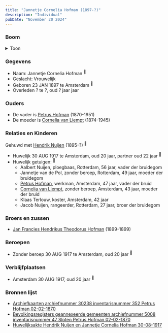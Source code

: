 ```yaml
---
title: "Jannetje Cornelia Hofman (1897-?)"
description: "Individual"
pubDate: "November 20 2024"
---
```


### Boom
<details><summary>Toon</summary>

![test](https://www.plantuml.com/plantuml/svg/ZPDFR-8m4CNl_XIZzj1JfOGG80ZH0Y9bKKKhRTihSk8fkF4VP3kBKCLthmFP5AtGbblqxF7ythp9lNNKk58AOWkkDjHG2HdDYvNHfM8JBRG1PwYo_WYL8slE479kSe77RvGRjmE9CaDZZv9rQ52xtGR9oQkveDR29m60iJOCpSkQvuL2QmS3IRaQ3Y4YUq9kuFdGof9ZnTKpEbDQcEbtITKLK0k_Wg3LxW5SJwCqJiV-qSztZeBjOT3FQBPRPjevWVqXj22TZY7iTGDuC9IMsvERjYY5M5B5bhdHrcRQi_YI21PFRn0cSGWZMLbXL7gk6cQYZKB1AVoX2XvvvRv1YXEFb8wdqJJw7rB3r8OPfKQWb6WaelcPhGVprqVFrexFiGtwMsICgzN1-DFanJT9EWUyD0Y2NWBNWg_MReT2wAr7t9DwahUtzGrI-_WMwaelL4UTaFpjDgTAeVj0Q4RoJqAT49faBnXB1FFHeYBkddZxSI9tS5SjJSqqGyKCBs1HyWyy8MbTiYk-TNoIYE1OhRU2tnklgQqk6LxASoQGA83HwuFFBkmsYIJ1-KJyvEe0ae3K1hu5SkzT-Z_s2m00)
</details>

### Gegevens
- Naam: Jannetje Cornelia Hofman <sup><a href="../s00434/" style="text-decoration:none" title="Archiefkaarten archiefnummer 30238 inventarisnummer 352 Petrus Hofman 02-02-1870">:link:</a></sup>
- Geslacht: Vrouwelijk
- Geboren 23 JAN 1897 te Amsterdam <sup><a href="../s00437/" style="text-decoration:none" title="Bevolkingsregisters geannexeerde gemeenten archiefnummer 5008 inventarisnummer 47 Sloten Petrus Hofman 02-02-1870 ">:link:</a></sup>
- Overleden ? te ?, oud ? jaar jaar 

### Ouders
- De vader is [Petrus Hofman](../i00248/) (1870-1951)
- De moeder is [Cornelia van Liempt](../i00259/) (1874-1945)

### Relaties en Kinderen

Gehuwd met [Hendrik Nuijen](../i00262/) (1895-?) <sup><a href="../s00434/" style="text-decoration:none" title="Archiefkaarten archiefnummer 30238 inventarisnummer 352 Petrus Hofman 02-02-1870">:link:</a></sup>
- Huwelijk 30 AUG 1917 te Amsterdam, oud 20 jaar, partner oud 22 jaar <sup><a href="../s00434/" style="text-decoration:none" title="Archiefkaarten archiefnummer 30238 inventarisnummer 352 Petrus Hofman 02-02-1870">:link:</a></sup>
- Huwelijk getuigen:  <sup><a href="../s00434/" style="text-decoration:none" title="Archiefkaarten archiefnummer 30238 inventarisnummer 352 Petrus Hofman 02-02-1870">:link:</a></sup>
  - Aalbert Nuijen, ploegbaas, Rotterdam, 56 jaar, vader der bruidegom
  - Jannetje van de Pol, zonder beroep, Rotterdam, 49 jaar, moeder der bruidegom
  - [Petrus Hofman](../i00248/), werkman, Amsterdam, 47 jaar, vader der bruid
  - [Cornelia van Liempt](../i00259/), zonder beroep, Amsterdam, 43 jaar, moeder der bruid
  - Klaas Terlouw, koster, Amsterdam, 42 jaar
  - Jacob Nuijen, rangeerder, Rotterdam, 27 jaar, broer der bruidegom

### Broers en zussen
- [Jan Francies Hendrikus Theodorus Hofman](../i00260/) (1899-1899)

### Beroepen
- Zonder beroep 30 AUG 1917 te Amsterdam, oud 20 jaar <sup><a href="../s00456/" style="text-decoration:none" title="Huwelijksakte Hendrik Nuijen en Jannetje Cornelia Hofman 30-08-1917">:link:</a></sup>

### Verblijfplaatsen
- Amsterdam  30 AUG 1917, oud 20 jaar  <sup><a href="../s00456/" style="text-decoration:none" title="Huwelijksakte Hendrik Nuijen en Jannetje Cornelia Hofman 30-08-1917">:link:</a></sup>

### Bronnen lijst
- [Archiefkaarten archiefnummer 30238 inventarisnummer 352 Petrus Hofman 02-02-1870](../s00434/)
- [Bevolkingsregisters geannexeerde gemeenten archiefnummer 5008 inventarisnummer 47 Sloten Petrus Hofman 02-02-1870 ](../s00437/)
- [Huwelijksakte Hendrik Nuijen en Jannetje Cornelia Hofman 30-08-1917](../s00456/)